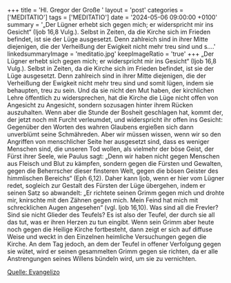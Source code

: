 +++
title = 'Hl. Gregor der Große  '
layout = 'post'
categories = ['MEDITATIO']
tags = ['MEDITATIO']
date = '2024-05-06 09:00:00 +0100'
summary = '„Der Lügner erhebt sich gegen mich; er widerspricht mir ins Gesicht“ (Ijob 16,8 Vulg.). Selbst in Zeiten, da die Kirche sich im Frieden befindet, ist sie der Lüge ausgesetzt. Denn zahlreich sind in ihrer Mitte diejenigen, die der Verheißung der Ewigkeit nicht mehr treu sind und s....'
linkedsummaryImage = 'meditatio.jpg'
keepImageRatio = 'true'
+++
„Der Lügner erhebt sich gegen mich; er widerspricht mir ins Gesicht“ (Ijob 16,8 Vulg.). Selbst in Zeiten, da die Kirche sich im Frieden befindet, ist sie der Lüge ausgesetzt. Denn zahlreich sind in ihrer Mitte diejenigen, die der Verheißung der Ewigkeit nicht mehr treu sind und somit lügen, indem sie behaupten, treu zu sein.<!--more--> Und da sie nicht den Mut haben, der kirchlichen Lehre öffentlich zu widersprechen, hat die Kirche die Lüge nicht offen von Angesicht zu Angesicht, sondern sozusagen hinter ihrem Rücken auszuhalten. Wenn aber die Stunde der Bosheit geschlagen hat, kommt der, der jetzt noch mit Furcht verleumdet, und widerspricht ihr offen ins Gesicht: Gegenüber den Worten des wahren Glaubens ergießen sich dann unverblümt seine Schmähreden.
Aber wir müssen wissen, wenn wir so den Angriffen von menschlicher Seite her ausgesetzt sind, dass es weniger Menschen sind, die unseren Tod wollen, als vielmehr der böse Geist, der Fürst ihrer Seele, wie Paulus sagt: „Denn wir haben nicht gegen Menschen aus Fleisch und Blut zu kämpfen, sondern gegen die Fürsten und Gewalten, gegen die Beherrscher dieser finsteren Welt, gegen die bösen Geister des himmlischen Bereichs“ (Eph 6,12). Daher kann Ijob, wenn er hier vom Lügner redet, sogleich zur Gestalt des Fürsten der Lüge übergehen, indem er seinen Satz so abwandelt: „Er richtete seinen Grimm gegen mich und drohte mir, knirschte mit den Zähnen gegen mich. Mein Feind hat mich mit schrecklichen Augen angesehen“ (vgl. Ijob 16,10). Was sind all die Frevler? Sind sie nicht Glieder des Teufels? Es ist also der Teufel, der durch sie all das tut, was er ihren Herzen zu tun eingibt.
Wenn sein Grimm aber heute noch gegen die Heilige Kirche fortbesteht, dann zeigt er sich auf diffuse Weise und weckt in den Einzelnen heimliche Versuchungen gegen die Kirche. An dem Tag jedoch, an dem der Teufel in offener Verfolgung gegen sie wütet, wird er seinen gesammelten Grimm gegen sie richten, da er alle Anstrengungen seines Willens bündeln wird, um sie zu vernichten.


[Quelle: Evangelizo](https://evangeliumtagfuertag.org/DE/gospel)
